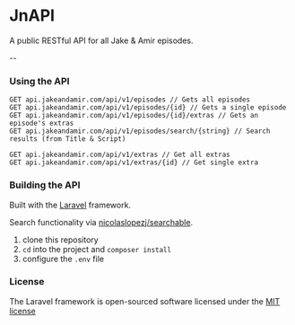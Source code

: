 # JnAPI
A public RESTful API for all Jake &amp; Amir episodes.

--

### Using the API
```
GET api.jakeandamir.com/api/v1/episodes // Gets all episodes
GET api.jakeandamir.com/api/v1/episodes/{id} // Gets a single episode
GET api.jakeandamir.com/api/v1/episodes/{id}/extras // Gets an episode's extras
GET api.jakeandamir.com/api/v1/episodes/search/{string} // Search results (from Title & Script)

GET api.jakeandamir.com/api/v1/extras // Get all extras
GET api.jakeandamir.com/api/v1/extras/{id} // Get single extra
```

### Building the API
Built with the [Laravel](http://laravel.com/docs/5.1) framework.

Search functionality via [nicolaslopezj/searchable](https://github.com/nicolaslopezj/searchable).


1. clone this repository
1. `cd` into the project and `composer install`
1. configure the `.env` file

### License

The Laravel framework is open-sourced software licensed under the [MIT license](http://opensource.org/licenses/MIT)